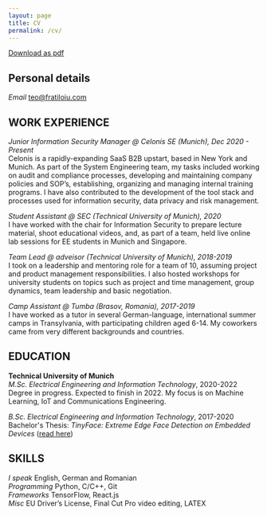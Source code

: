 ```yaml
---
layout: page
title: CV
permalink: /cv/
---
```


[Download as pdf](/resume/resume.pdf)

## Personal details

*Email* [teo@fratiloiu.com](mailto:teo@fratiloiu.com)

## WORK EXPERIENCE

*Junior Information Security Manager @ Celonis SE (Munich), Dec 2020 - Present*  
Celonis is a rapidly-expanding SaaS B2B upstart, based in New York and Munich. As part of the System Engineering team, my tasks included working on audit and compliance processes, developing and maintaining company policies and SOP’s, establishing, organizing and managing internal training programs. I have also contributed to the development of the tool stack and processes used for information security, data privacy and risk management.

*Student Assistant @ SEC (Technical University of Munich), 2020*  
I have worked with the chair for Information Security to prepare lecture material, shoot educational videos, and, as part of a team, held live online lab sessions for EE students in Munich and Singapore.

*Team Lead @ adveisor (Technical University of Munich), 2018-2019*  
I took on a leadership and mentoring role for a team of 10, assuming project and product management responsibilities. I also hosted workshops for university students on topics such as project and time management, group dynamics, team leadership and basic negotiation.

*Camp Assistant @ Tumba (Brasov, Romania), 2017-2019*  
I have worked as a tutor in several German-language, international summer camps in Transylvania, with participating children aged 6-14. My coworkers came from very different backgrounds and countries.

<!-- *Secretary-General @ Model United Nations of Bucharest 2015-2016*  
I was the leader of the organizing team of the 2016 edition of my high school’s international MUN conference, with over 350 participants, 200 of which came from abroad. -->

## EDUCATION

**Technical University of Munich**  
*M.Sc. Electrical Engineering and Information Technology*, 2020-2022  
Degree in progress. Expected to finish in 2022. My focus is on Machine Learning, IoT and Communications Engineering.

*B.Sc. Electrical Engineering and Information Technology*, 2017-2020  
Bachelor's Thesis: *TinyFace: Extreme Edge Face Detection on Embedded Devices* ([read here](https://github.com/munober/thesis/blob/master/digital_edition.pdf))

## SKILLS
*I speak* English, German and Romanian  
*Programming* Python, C/C++, Git  
*Frameworks* TensorFlow, React.js  
*Misc* EU Driver’s License, Final Cut Pro video editing, LATEX

